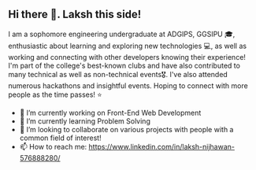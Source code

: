 ## Hi there 👋. Laksh this side!


I am a sophomore engineering undergraduate at ADGIPS, GGSIPU 🎓, enthusiastic about learning and exploring new technologies 💻, as well as working and connecting with other developers knowing their experience!
I'm part of the college's best-known clubs and have also contributed to many technical as well as non-technical events🎖️. I've also attended numerous hackathons and insightful events. Hoping to connect with more people as the time passes! ⭐

- 🔭 I’m currently working on Front-End Web Development
- 🌱 I’m currently learning Problem Solving
- 👯 I’m looking to collaborate on various projects with people with a common field of interest!
- 📫 How to reach me: https://www.linkedin.com/in/laksh-nijhawan-576888280/


